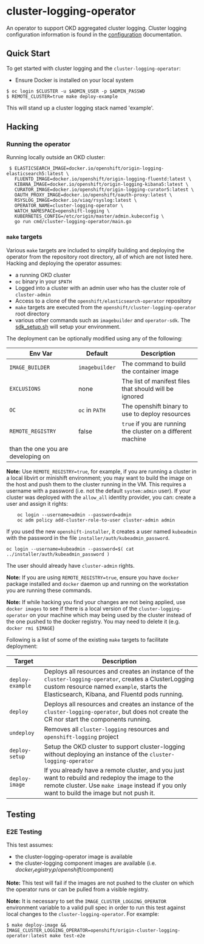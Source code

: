 # cluster-logging-operator
An operator to support OKD aggregated cluster logging.  Cluster logging configuration information
is found in the [configuration](./docs/configuration.md) documentation.

## Quick Start
To get started with cluster logging and the `cluster-logging-operator`:
* Ensure Docker is installed on your local system
```
$ oc login $CLUSTER -u $ADMIN_USER -p $ADMIN_PASSWD
$ REMOTE_CLUSTER=true make deploy-example
```
This will stand up a cluster logging stack named 'example'.


## Hacking

### Running the operator

Running locally outside an OKD cluster:
```
 $ ELASTICSEARCH_IMAGE=docker.io/openshift/origin-logging-elasticsearch5:latest \
   FLUENTD_IMAGE=docker.io/openshift/origin-logging-fluentd:latest \
   KIBANA_IMAGE=docker.io/openshift/origin-logging-kibana5:latest \
   CURATOR_IMAGE=docker.io/openshift/origin-logging-curator5:latest \
   OAUTH_PROXY_IMAGE=docker.io/openshift/oauth-proxy:latest \
   RSYSLOG_IMAGE=docker.io/viaq/rsyslog:latest \
   OPERATOR_NAME=cluster-logging-operator \
   WATCH_NAMESPACE=openshift-logging \
   KUBERNETES_CONFIG=/etc/origin/master/admin.kubeconfig \
   go run cmd/cluster-logging-operator/main.go
```
### `make` targets
Various `make` targets are included to simplify building and deploying the operator
from the repository root directory, all of which are not listed here.  Hacking and
deploying the operator assumes:
* a running OKD cluster
* `oc` binary in your `$PATH`
* Logged into a cluster with an admin user who has the cluster role of `cluster-admin`
* Access to a clone of the `openshift/elasticsearch-operator` repository
* `make` targets are executed from the `openshift/cluster-logging-operator` root directory
* various other commands such as `imagebuilder` and `operator-sdk`. The
   [sdk_setup.sh](https://raw.githubusercontent.com/openshift/origin-aggregated-logging/master/hack/sdk_setup.sh) will setup your environment.

The deployment can be optionally modified using any of the following:

| Env Var | Default | Description|
|---------|---------|------------|
|`IMAGE_BUILDER`|`imagebuilder`| The command to build the container image|
|`EXCLUSIONS`|none|The list of manifest files that should will be ignored|
|`OC`|`oc` in `PATH`| The openshift binary to use to deploy resources|
|`REMOTE_REGISTRY`|false|`true` if you are running the cluster on a different machine
    than the one you are developing on|
  
**Note:** Use `REMOTE_REGISTRY=true`, for example, if you are running a cluster in a
    local libvirt or minishift environment; you may want to build the image on the host
    and push them to the cluster running in the VM. This requires a username with a password (i.e. not the default `system:admin` user).
    If your cluster was deployed with the `allow_all` identity provider, you can:
create a user and assign it rights:
```
    oc login --username=admin --password=admin
    oc adm policy add-cluster-role-to-user cluster-admin admin
```

If you used the new `openshift-installer`, it creates a user named `kubeadmin`
    with the password in the file `installer/auth/kubeadmin_password`.

```oc login --username=kubeadmin --password=$( cat ../installer/auth/kubeadmin_password )```

The user should already have `cluster-admin` rights.

**Note:** If you are using `REMOTE_REGISTRY=true`, ensure you have `docker` package installed and `docker` daemon up and running on the workstation you are running these commands.


**Note:**  If while hacking you find your changes are not being applied, use
`docker images` to see if there is a local version of the `cluster-logging-operator`
on your machine which may being used by the cluster instead of the one pushed to
the docker registry.  You may need to delete it (e.g. `docker rmi $IMAGE`)

Following is a list of some of the existing `make` targets to facilitate deployment:

|Target|Description|
|------|-----------|
|`deploy-example`|Deploys all resources and creates an instance of the `cluster-logging-operator`, creates a ClusterLogging custom resource named `example`, starts the Elasticsearch, Kibana, and Fluentd pods running.|
|`deploy`|Deploys all resources and creates an instance of the `cluster-logging-operator`, but does not create the CR nor start the components running.|
|`undeploy`|Removes all `cluster-logging` resources and `openshift-logging` project|
|`deploy-setup`|Setup the OKD cluster to support cluster-logging without deploying an instance of the `cluster-logging-operator`|
|`deploy-image`|If you already have a remote cluster, and you just want to rebuild and redeploy the image to the remote cluster.  Use `make image` instead if you only want to build the image but not push it.|


## Testing

### E2E Testing
This test assumes:
* the cluster-logging-operator image is available
* the cluster-logging component images are available (i.e. $docker_registry_ip/openshift/$component)

**Note:** This test will fail if the images are not pushed to the cluster
on which the operator runs or can be pulled from a visible registry.

**Note:** It is necessary to set the `IMAGE_CLUSTER_LOGGING_OPERATOR` environment variable to a valid pull spec
in order to run this test against local changes to the `cluster-logging-operator`. For example:
```
$ make deploy-image && IMAGE_CLUSTER_LOGGING_OPERATOR=openshift/origin-cluster-logging-operator:latest make test-e2e
```
